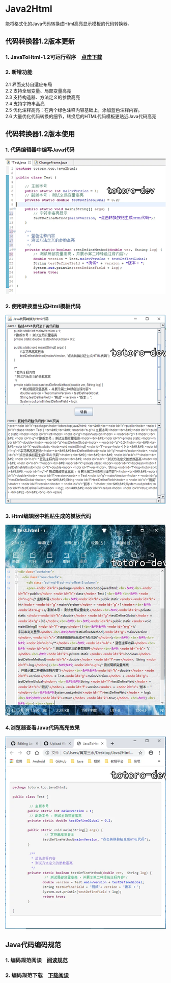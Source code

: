 # Java2Html
能将格式化的Java代码转换成Html高亮显示模板的代码转换器。<br>

## 代码转换器1.2版本更新<br>
### 1. JavaToHtml-1.2可运行程序&emsp;<a href="https://github.com/totoro-dev/Java2Html/releases/download/1.2/JavaToHtml-1.2.jar">点击下载</a><br>
### 2. 新增功能<br>
2.1 界面支持自适应布局<br>
2.2 支持全局变量、局部变量高亮<br>
2.3 支持构造器、方法定义的参数高亮<br>
2.4 支持字符串高亮<br>
2.5 优化注释高亮：在两个绿色注释内容基础上，添加蓝色注释内容。<br>
2.6 大量优化代码转换的细节，转换后的HTML代码模板更贴近Java代码高亮<br>

## 代码转换器1.2版本使用<br>
### 1. 代码编辑器中编写Java代码<br>
<img src="img/1.2/JavaCode.webp"/><br>
### 2. 使用转换器生成Html模板代码<br>
<img src="img/1.2/Changer.webp"/><br>
### 3. Html编辑器中粘贴生成的模板代码<br>
<img src="img/1.2/HtmlCode.webp"/><br>
### 4.浏览器查看Java代码高亮效果<br>
<img src="img/1.2/Brower.webp"/><br>

## Java代码编码规范<br>
### 1. 编码规范阅读&emsp;<a href="编码规范.txt">阅读规范</a>
### 2. 编码规范下载&emsp;<a href="https://github.com/totoro-dev/Java2Html/releases/download/1.2/CodingSpecification.txt">下载阅读</a>
